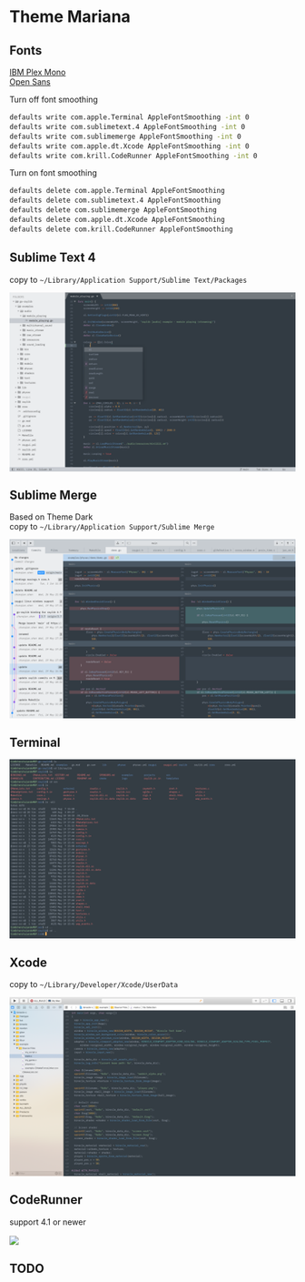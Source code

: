 # Theme Mariana

## Fonts

[IBM Plex Mono](https://github.com/IBM/plex)  
[Open Sans](https://www.opensans.com)  

Turn off font smoothing

```bash
defaults write com.apple.Terminal AppleFontSmoothing -int 0
defaults write com.sublimetext.4 AppleFontSmoothing -int 0
defaults write com.sublimemerge AppleFontSmoothing -int 0
defaults write com.apple.dt.Xcode AppleFontSmoothing -int 0
defaults write com.krill.CodeRunner AppleFontSmoothing -int 0
```

Turn on font smoothing

```bash
defaults delete com.apple.Terminal AppleFontSmoothing
defaults delete com.sublimetext.4 AppleFontSmoothing
defaults delete com.sublimemerge AppleFontSmoothing
defaults delete com.apple.dt.Xcode AppleFontSmoothing
defaults delete com.krill.CodeRunner AppleFontSmoothing
```

## Sublime Text 4

copy to `~/Library/Application Support/Sublime Text/Packages`

<img align="center" src="https://github.com/chunqian/theme-mariana/blob/main/snapshot/sublime text.png">

## Sublime Merge

Based on Theme Dark  
copy to `~/Library/Application Support/Sublime Merge`

<img align="center" src="https://github.com/chunqian/theme-mariana/blob/main/snapshot/sublime merge.png">

## Terminal

<img align="center" src="https://github.com/chunqian/theme-mariana/blob/main/snapshot/apple terminal.png">

## Xcode

copy to `~/Library/Developer/Xcode/UserData`

<img align="center" src="https://github.com/chunqian/theme-mariana/blob/main/snapshot/xcode.png">

## CodeRunner

support 4.1 or newer

<img align="center" src="https://github.com/chunqian/theme-mariana/blob/main/snapshot/coderunner.png">

## TODO
